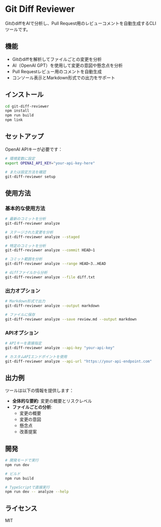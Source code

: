 # Git Diff Reviewer

GitのdiffをAIで分析し、Pull Request用のレビューコメントを自動生成するCLIツールです。

## 機能

- Gitのdiffを解析してファイルごとの変更を分析
- AI（OpenAI GPT）を使用して変更の意図や懸念点を分析
- Pull Requestレビュー用のコメントを自動生成
- コンソール表示とMarkdown形式での出力をサポート

## インストール

```bash
cd git-diff-reviewer
npm install
npm run build
npm link
```

## セットアップ

OpenAI APIキーが必要です：

```bash
# 環境変数に設定
export OPENAI_API_KEY="your-api-key-here"

# または設定方法を確認
git-diff-reviewer setup
```

## 使用方法

### 基本的な使用方法

```bash
# 最新のコミットを分析
git-diff-reviewer analyze

# ステージされた変更を分析
git-diff-reviewer analyze --staged

# 特定のコミットを分析
git-diff-reviewer analyze --commit HEAD~1

# コミット範囲を分析
git-diff-reviewer analyze --range HEAD~3..HEAD

# diffファイルから分析
git-diff-reviewer analyze --file diff.txt
```

### 出力オプション

```bash
# Markdown形式で出力
git-diff-reviewer analyze --output markdown

# ファイルに保存
git-diff-reviewer analyze --save review.md --output markdown
```

### APIオプション

```bash
# APIキーを直接指定
git-diff-reviewer analyze --api-key "your-api-key"

# カスタムAPIエンドポイントを使用
git-diff-reviewer analyze --api-url "https://your-api-endpoint.com"
```

## 出力例

ツールは以下の情報を提供します：

- **全体的な要約**: 変更の概要とリスクレベル
- **ファイルごとの分析**:
  - 変更の概要
  - 変更の意図
  - 懸念点
  - 改善提案

## 開発

```bash
# 開発モードで実行
npm run dev

# ビルド
npm run build

# TypeScriptで直接実行
npm run dev -- analyze --help
```

## ライセンス

MIT

